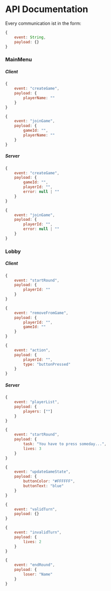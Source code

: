 # API Documentation
Every communication ist in the form:
```javascript
{
    event: String,
    payload: {}
}
```
### MainMenu
##### Client
```javascript
{
    event: "createGame",
    payload: {
        playerName: ""
    }
}
```
```javascript
{
    event: "joinGame",
    payload: {
        gameId: "",
        playerName: ""
    }
}
```
##### Server
```javascript
{
    event: "createGame",
    payload: {
        gameId: "",
        playerId: "",
        error: null | ""
    }
}
```
```javascript
{
    event: "joinGame",
    payload: {
        playerId: "",
        error: null | ""
    }
}
```
### Lobby
##### Client
```javascript
{
    event: "startRound",
    payload: {
        playerId: ""
    }
}
```
```javascript
{
    event: "removeFromGame",
    payload: {
        playerId: "",
        gameId: ""
    }
}
```
```javascript
{
    event: "action",
    payload: {
        playerId: "",
        type: "buttonPressed"
    }
}
```
##### Server
```javascript
{
    event: "playerList",
    payload: {
        players: [""]
    }
}
```
```javascript
{
    event: "startRound",
    payload: { 
        task: "You have to press someday...",
        lives: 3
    }
}
```
```javascript
{
    event: "updateGameState",
    payload: {
        buttonColor: "#FFFFFF",
        buttonText: "blue"
    }
}
```
```javascript
{
    event: "validTurn",
    payload: {}
}
```
```javascript
{
    event: "invalidTurn",
    payload: {
        lives: 2
    }
}
```
```javascript
{
    event: "endRound",
    payload: {
        loser: "Name"
    }
}
```